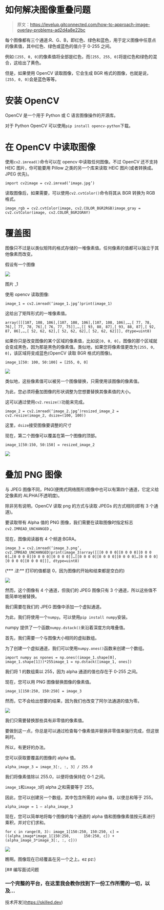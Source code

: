 # 如何解决图像重叠问题

> 原文：<https://levelup.gitconnected.com/how-to-approach-image-overlay-problems-ad2d4a8e22bc>

每个图像都有三个通道:R、G、B，即红色、绿色和蓝色，用于定义图像中任意点的像素值，其中红色、绿色或蓝色的值介于 0-255 之间。

例如:`[255, 0, 0]`的像素值将全部是红色，而`[255, 255, 0]`将是红色和绿色的混合，这给出了黄色。

但是，如果使用 OpenCV 读取图像，它会生成 BGR 格式的图像，也就是说，`[255, 0, 0]`会是蓝色等等。

# **安装 OpenCV**

OpenCV 是一个用于 Python 或 C 语言图像操作的开源库。

对于 Python OpenCV 可以使用`pip install opencv-python`下载。

# **在 OpenCV 中读取图像**

使用`cv2.imread()`命令可以在 opencv 中读取任何图像。不过 OpenCV 还不支持 HEIC 图片，你可能要用 Pillow 之类的另一个库来读取 HEIC 图片(或者转换成。JPEG 优先)。

```
import cv2image = cv2.imread(‘image.jpg’)
```

读取图像后，如果需要，可以使用`cv2.cvtColor()`命令将其从 BGR 转换为 RGB 格式。

```
image_rgb = cv2.cvtColor(image, cv2.COLOR_BGR2RGB)image_gray = cv2.cvtColor(image, cv2.COLOR_BGR2GRAY)
```

# **覆盖图**

图像只不过是以类似矩阵的格式存储的一堆像素值。任何像素的值都可以独立于其他像素而改变。

假设有一个图像

![](img/f69870aa35758755e0eae8ff64f56a16.png)

图片 _1

使用 opencv 读取图像:

```
image_1 = cv2.imread(‘image_1.jpg’)print(image_1)
```

这给出了矩阵形式的一堆像素值。

```
array([[[107, 108, 106],[107, 108, 106],[107, 108, 106],…,[ 77, 78, 76],[ 77, 78, 76],[ 76, 77, 75]],…,[[ 93, 88, 87],[ 93, 88, 87],[ 92, 87, 86],…,[ 52, 62, 62],[ 52, 62, 62],[ 52, 62, 62]]], dtype=uint8)
```

如果你只是改变图像的某个区域的像素值，比如说`[0, 0, 0]`，图像的那个区域就会变成黑色，因为那是黑色的像素值。类似地，如果您将像素值更改为`[255, 0, 0]`，该区域将变成蓝色(OpenCV 读取 BGR 格式的图像)。

```
image_1[50: 100, 50:100] = [255, 0, 0]
```

![](img/47f1042e4c8537cf3c82e5384efa6c91.png)

类似地，这些像素值可以被另一个图像替换，只需使用该图像的像素值。

为此，您必须将叠加图像的形状调整为您想要替换其像素值的大小。

这可以通过使用`cv2.resize()`功能来完成。

```
image_2 = cv2.imread(‘image_2.jpg’)resized_image_2 = cv2.resize(image_2, dsize=(100, 100))
```

这里，`dsize`接受图像要调整的尺寸

现在，第二个图像可以覆盖在第一个图像的顶部。

```
image_1[50:150, 50:150] = resized_image_2
```

![](img/ce0b87c0716b59fc473e6581a637afa4.png)

# **叠加 PNG 图像**

与 JPEG 图像不同，PNG(便携式网络图形)图像中也可以有第四个通道，它定义给定像素的 ALPHA(不透明度)。

除非另有说明，OpenCV 读取 png 的方式与读取 JPEGs 的方式相同(即有 3 个通道)。

要读取带有 Alpha 值的 PNG 图像，我们需要在读取图像时指定标志`cv2.IMREAD_UNCHANGED` 。

现在，图像阅读器有 4 个频道:BGRA。

```
image_3 = cv2.imread(‘image_3.png’, cv2.IMREAD_UNCHANGED)print(image_3)array([[[0 0 0 0][0 0 0 0][0 0 0 0]…[0 0 0 0][0 0 0 0][0 0 0 0]]…[[0 0 0 0][0 0 0 0][0 0 0 0]…[0 0 0 0][0 0 0 0][0 0 0 0]]], dtype=uint8)
```

(*** *注:*** 打印的值都是 0，因为图像的开始和结束都是空白的)

![](img/9551e61999dc5d0607b8f561b5525f91.png)

然而，这个图像有 4 个通道，但我们的 JPEG 图像只有 3 个通道，所以这些值不能简单地被替换。

我们需要在我们的 JPEG 图像中添加一个虚拟通道。

为此，我们将使用一个`numpy`。可以使用`pip install numpy`安装。

numpy 提供了一个函数`numpy.dstack()`来沿着深度方向堆叠值。

首先，我们需要一个与图像大小相同的虚拟数组。

为了创建一个虚拟通道，我们可以使用`numpy.ones()`函数来创建一个数组。

```
import numpy as npones = np.ones((image_1.shape[0], image_1.shape[1]))*255image_1 = np.dstack([image_1, ones])
```

我们将 1 的数组乘以 255，因为 alpha 通道的值也存在于 0-255 之间。

现在，您可以用 PNG 图像替换图像的像素值。

```
image_1[150:250, 150:250] = image_3
```

然而，它不会给出想要的结果，因为我们也改变了阿尔法通道的值为零。

![](img/736de5315e6c15b50d38d5378859c070.png)

我们只需要替换那些具有非零值的像素值。

要做到这一点，你总是可以通过检查每个像素值并替换非零值来强行完成，但这很耗时。

所以，有更好的办法。

您可以获取要覆盖的图像的 alpha 值。

```
alpha_image_3 = image_3[:, :, 3] / 255.0
```

我们将像素值除以 255.0，以便将值保持在 0-1 之间。

`image_1`和`image_3`的 alpha 之和需要等于 255。

因此，您可以创建另一个数组，其中包含所需的 alpha 值，以使总和等于 255。

`alpha_image = 1 — alpha_image_3`

现在，您可以简单地将每个图像的每个通道的 alpha 值和图像像素值按元素进行乘积，并对它们求和。

```
for c in range(0, 3): image_1[150:250, 150:250, c] = ((alpha_image*image_1[150:250,      150:250, c]) + (alpha_image_3*image_3[:, :, c]))
```

![](img/f36c0590ba64a21c1e6180f7e4300a96.png)

瞧啊。图像现在已经覆盖在另一个之上。ez pz:)

[](https://skilled.dev) [## 编写面试问题

### 一个完整的平台，在这里我会教你找到下一份工作所需的一切，以及…

技术开发](https://skilled.dev)